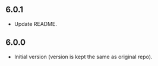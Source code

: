 ## 6.0.1

- Update README.

## 6.0.0

- Initial version (version is kept the same as original repo).
